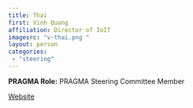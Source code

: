 ```yaml
---
title: Thai 
first: Vinh Quang
affiliation: Director of IoIT
imagesrc: "v-thai.png "
layout: person
categories:
 - "steering"
---
```


**PRAGMA Role:** PRAGMA Steering Committee Member

[Website][1]

[1]: http://www.ioit.ac.vn/

